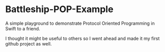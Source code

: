 # Battleship-POP-Example
A simple playground to demonstrate Protocol Oriented Programming in Swift to a friend. 

I thought it might be useful to others so I went ahead and made it my first github project as well.
